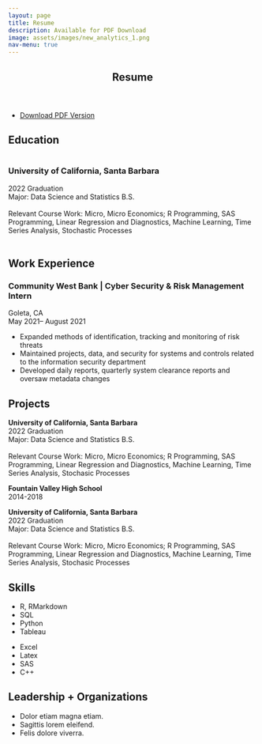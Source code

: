 ```yaml
---
layout: page
title: Resume
description: Available for PDF Download 
image: assets/images/new_analytics_1.png
nav-menu: true
---
```

<!-- Main -->
<div id="main" class="alt">

<!-- One -->
<section id="one">
	<div class="inner">
		<header class="major">
			<h1>Resume</h1>
		</header>
<ul class="actions">
	<li><a href="Do_Jenny .pdf" class="button fit icon fa-download">Download PDF Version</a></li>
</ul>

<!-- Education -->
	
<h2 id="content">Education</h2>
<div class="box">
	<span class="image left"><img src="{% link assets/images/ucsb_seal.gif %}" alt="" style="max-width: 100%;" /></span><h3>University of California, Santa Barbara</h3>
		<p>2022 Graduation
		<br>Major: Data Science and Statistics B.S.
		<br><br>Relevant Course Work: Micro, Micro Economics; R Programming, SAS Programming, Linear Regression and Diagnostics, Machine Learning, Time Series Analysis, Stochastic Processes<br><br></p>
	</div>
		
<!-- Education -->
<!-- <h2 id="content">Education</h2>
	<div class="row">
	<div class="6u 12u$(small)">
	<div class="box">
		<p><span class="image left"><img src="{% link assets/images/ucsb_seal.gif %}" alt="" style="max-width: 100%;" /></span><strong>University of California, Santa Barbara</strong>
		<br>2022 Graduation
		<br>Major: Data Science and Statistics B.S.
		<br><br>Relevant Course Work: Micro, Micro Economics; R Programming, SAS Programming, Linear Regression and Diagnostics, Machine Learning, Time Series Analysis, Stochastic Processes<br></p>
	</div>
	</div>
	<div class="6u$ 12u$(small)">
	<div class="box">
		<p><span class="image left"><img src="{% link assets/images/ucsb_seal.gif %}" alt="" style="max-width: 100%;" /></span><strong>Fountain Valley High School</strong>
		<br>2014-2018</p>
	</div>
		</div>
		</div>
-->
		
<!-- Work Experience -->
<h2 id="content">Work Experience</h2>
<div class="box">
	<div class="row">
	<!-- #1 -->
	<div class="6u 12u$(small)">
		<h3>Community West Bank | Cyber Security & Risk Management Intern</h3>
		<p>Goleta, CA<br> 
		May 2021– August 2021</p>
	</div>
	<div class="6u$ 12u$(small)">
		<ul>
			<li>Expanded methods of identification, tracking and monitoring of risk threats</li>
			<li>Maintained projects, data, and security for systems and controls related to the information security department</li>
			<li>Developed daily reports, quarterly system clearance reports and oversaw metadata changes</li>
		</ul>
	</div>
		</div>
	
</div>
		
<!-- Projects -->
<h2 id="content">Projects</h2>
	<div class="row">
	<div class="6u 12u$(small)">
	<div class="box">
		<p><span class="image left"><img src="{% link assets/images/ucsb_seal.gif %}" alt="" style="max-width: 100%;" /></span><strong>University of California, Santa Barbara</strong>
		<br>2022 Graduation
		<br>Major: Data Science and Statistics B.S.
		<br><br>Relevant Course Work: Micro, Micro Economics; R Programming, SAS Programming, Linear Regression and Diagnostics, Machine Learning, Time Series Analysis, Stochasic Processes<br></p>
	</div>
	</div>
	<div class="6u$ 12u$(small)">
	<div class="box">
		<p><span class="image left"><img src="{% link assets/images/ucsb_seal.gif %}" alt="" style="max-width: 100%;" /></span><strong>Fountain Valley High School</strong>
		<br>2014-2018</p>
	</div>
	</div>
<div class="6u 12u$(small)">
	<div class="box">
		<p><span class="image left"><img src="{% link assets/images/ucsb_seal.gif %}" alt="" style="max-width: 100%;" /></span><strong>University of California, Santa Barbara</strong>
		<br>2022 Graduation
		<br>Major: Data Science and Statistics B.S.
		<br><br>Relevant Course Work: Micro, Micro Economics; R Programming, SAS Programming, Linear Regression and Diagnostics, Machine Learning, Time Series Analysis, Stochasic Processes<br></p>
	</div>
	</div>
		</div>
		
<!-- Skills -->
<h2 id="content">Skills</h2>
<div class="box">
	<div class="row">
	<!-- #1 -->
	<div class="6u 12u$(small)">
		<ul>
			<li>R, RMarkdown</li>
			<li>SQL</li>
			<li>Python</li>
			<li>Tableau</li>
		</ul>
	</div>
	<div class="6u$ 12u$(small)">
		<ul>
			<li>Excel</li>
			<li>Latex</li>
			<li>SAS</li>
			<li>C++</li>
		</ul>
	</div>
		</div>
	
</div>
		
<!-- Leadership/Organizations -->
<h2 id="content">Leadership + Organizations</h2>
<div class="box">
	<ul>
			<li>Dolor etiam magna etiam.</li>
			<li>Sagittis lorem eleifend.</li>
			<li>Felis dolore viverra.</li>
		</ul>
</div>

